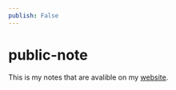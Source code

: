 ```yaml
---
publish: False
---
```

# public-note
This is my notes that are avalible on my [website](https://publish.obsidian.md/awendland/Hello).
